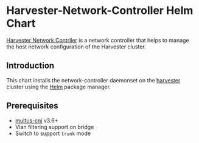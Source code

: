 # Harvester-Network-Controller Helm Chart

[Harvester Network Contrller](https://github.com/rancher/harvester-network-controller) is a network controller that helps to manage the host network configuration of the Harvester cluster.

Introduction
------------

This chart installs the network-controller daemonset on the [harvester](https://github.com/rancher/harvester) cluster using the [Helm](https://helm.sh) package manager.

Prerequisites
-------------
- [multus-cni](https://github.com/intel/multus-cni) v3.6+
- Vlan filtering support on bridge
- Switch to support `trunk` mode

